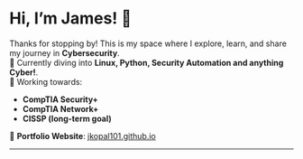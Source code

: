 # Hi, I’m James! 👋

 Thanks for stopping by! This is my space where I explore, learn, and share my journey in **Cybersecurity**.  
🌱 Currently diving into **Linux, Python, Security Automation and anything Cyber!**.  
🎯 Working towards:  
- **CompTIA Security+**  
- **CompTIA Network+**  
- **CISSP (long-term goal)** 

🚀 **Portfolio Website**: [jkopal101.github.io](https://jkopal101.github.io)  


---


